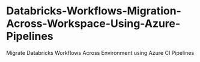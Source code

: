 # Databricks-Workflows-Migration-Across-Workspace-Using-Azure-Pipelines
Migrate Databricks Workflows Across Environment using Azure CI Pipelines
